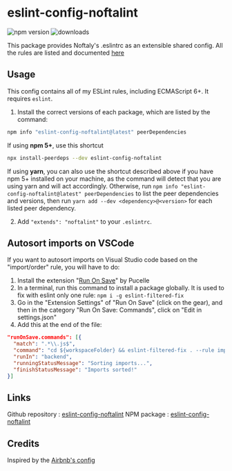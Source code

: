 # eslint-config-noftalint

![npm version](https://img.shields.io/npm/v/eslint-config-noftalint?label=version)
![downloads](https://img.shields.io/npm/dt/eslint-config-noftalint)

This package provides Noftaly's .eslintrc as an extensible shared config.
All the rules are listed and documented [here](./docs/comparison.md)

## Usage

This config contains all of my ESLint rules, including ECMAScript 6+. It requires `eslint`.

1. Install the correct versions of each package, which are listed by the command:

  ```sh
  npm info "eslint-config-noftalint@latest" peerDependencies
  ```

  If using **npm 5+**, use this shortcut

  ```sh
  npx install-peerdeps --dev eslint-config-noftalint
  ```

  If using **yarn**, you can also use the shortcut described above if you have npm 5+ installed on your machine, as the command will detect that you are using yarn and will act accordingly.
  Otherwise, run `npm info "eslint-config-noftalint@latest" peerDependencies` to list the peer dependencies and versions, then run `yarn add --dev <dependency>@<version>` for each listed peer dependency.

2. Add `"extends": "noftalint"` to your `.eslintrc`.

## Autosort imports on VSCode

If you want to autosort imports on Visual Studio code based on the "import/order" rule, you will have to do:
1. Install the extension "[Run On Save](https://marketplace.visualstudio.com/items?itemName=pucelle.run-on-save)" by Pucelle
2. In a terminal, run this command to install a package globally. It is used to fix with eslint only one rule: `npm i -g eslint-filtered-fix`
3. Go in the "Extension Settings" of "Run On Save" (click on the gear), and then in the category "Run On Save: Commands", click on
"Edit in settings.json"
4. Add this at the end of the file:
```json
"runOnSave.commands": [{
  "match": ".*\\.js$",
  "command": "cd ${workspaceFolder} && eslint-filtered-fix . --rule import/order",
  "runIn": "backend",
  "runningStatusMessage": "Sorting imports...",
  "finishStatusMessage": "Imports sorted!"
}]
```

## Links

Github repository : [eslint-config-noftalint](https://github.com/noftaly/eslint-config-noftalint)
NPM package : [eslint-config-noftalint](https://www.npmjs.com/package/eslint-config-noftalint)

## Credits

Inspired by the [Airbnb's config](https://github.com/airbnb/javascript/tree/master/packages/eslint-config-airbnb-base)
